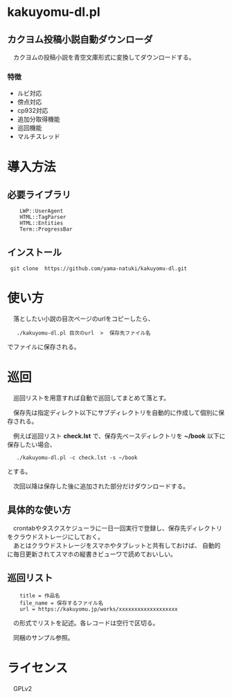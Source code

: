 kakuyomu-dl.pl
===============================

カクヨム投稿小説自動ダウンローダ
-------------------------------

　カクヨムの投稿小説を青空文庫形式に変換してダウンロードする。

### 特徴

- ルビ対応
- 傍点対応
- cp932対応
- 追加分取得機能
- 巡回機能
- マルチスレッド

# 導入方法

## 必要ライブラリ

```
    LWP::UserAgent
    HTML::TagParser
    HTML::Entities
    Term::ProgressBar
```

## インストール

`  git clone  https://github.com/yama-natuki/kakuyomu-dl.git `

# 使い方

　落としたい小説の目次ページのurlをコピーしたら、

`    ./kakuyomu-dl.pl 目次のurl  >  保存先ファイル名 `

でファイルに保存される。

# 巡回

　巡回リストを用意すれば自動で巡回してまとめて落とす。

　保存先は指定ディレクト以下にサブディレクトリを自動的に作成して個別に保存される。

　例えば巡回リスト **check.lst** で、保存先ベースディレクトリを **~/book** 以下に保存したい場合、

`    ./kakuyomu-dl.pl -c check.lst -s ~/book `

とする。

　次回以降は保存した後に追加された部分だけダウンロードする。

## 具体的な使い方

　crontabやタスクスケジューラに一日一回実行で登録し、保存先ディレクトリをクラウドストレージにしておく。  
　あとはクラウドストレージをスマホやタブレットと共有しておけば、
自動的に毎日更新されてスマホの縦書きビューワで読めておいしい。

## 巡回リスト

```
    title = 作品名
    file_name = 保存するファイル名
    url = https://kakuyomu.jp/works/xxxxxxxxxxxxxxxxxxx
```
　の形式でリストを記述。各レコードは空行で区切る。

　同梱のサンプル参照。


# ライセンス
　GPLv2

